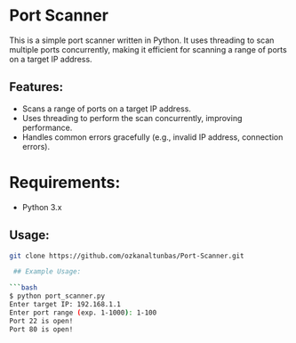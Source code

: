  # Port Scanner 
 
This is a simple port scanner written in Python. It uses threading to scan multiple ports concurrently, making it efficient for scanning a range of ports on a target IP address.

## Features: 
- Scans a range of ports on a target IP address.
- Uses threading to perform the scan concurrently, improving performance.
- Handles common errors gracefully (e.g., invalid IP address, connection errors).

# Requirements:

- Python 3.x

 ## Usage:

```bash
git clone https://github.com/ozkanaltunbas/Port-Scanner.git

 ## Example Usage:

```bash
$ python port_scanner.py
Enter target IP: 192.168.1.1
Enter port range (exp. 1-1000): 1-100
Port 22 is open!
Port 80 is open!
